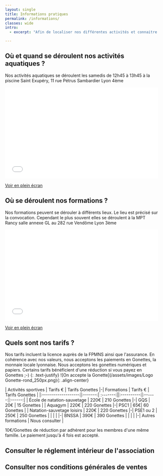 ```yaml
---
layout: single
title: Informations pratiques
permalink: /informations/
classes: wide
intro:
  - excerpt: "Afin de localiser nos différentes activités et connaitre nos tarifs."

---
```


## Où et quand se déroulent nos activités aquatiques ?
Nos activités aquatiques se déroulent les samedis de 12h45 à 13h45 à la piscine Saint Exupéry, 11 rue Pétrus Sambardier Lyon 4ème

<iframe width="100%" height="300px" frameborder="0" allowfullscreen src="//framacarte.org/fr/map/lyon-sauvetage-metropole-piscine-saint-exupery_158428?scaleControl=false&miniMap=false&scrollWheelZoom=false&zoomControl=true&allowEdit=false&moreControl=true&searchControl=null&tilelayersControl=null&embedControl=null&datalayersControl=true&onLoadPanel=undefined&captionBar=false"></iframe><p><a href="//framacarte.org/fr/map/lyon-sauvetage-metropole-piscine-saint-exupery_158428">Voir en plein écran</a></p>

## Où se déroulent nos formations ?
Nos formations peuvent se dérouler à différents lieux. Le lieu est précisé sur la convocation.
Cependant le plus souvent elles se déroulent à la MPT Rancy salle annexe GL au 282 rue Vendôme Lyon 3ème

<iframe width="100%" height="300px" frameborder="0" allowfullscreen src="//framacarte.org/fr/map/lyon-sauvetage-metropole-formation_158437?scaleControl=false&miniMap=false&scrollWheelZoom=false&zoomControl=true&allowEdit=false&moreControl=true&searchControl=null&tilelayersControl=null&embedControl=null&datalayersControl=true&onLoadPanel=undefined&captionBar=false"></iframe><p><a href="//framacarte.org/fr/map/lyon-sauvetage-metropole-formation_158437">Voir en plein écran</a></p>

## Quels sont nos tarifs ?
Nos tarifs incluent la licence auprès de la FPMNS ainsi que l'assurance.
En cohérence avec nos valeurs, nous acceptons les paiements en Gonettes, la monnaie locale lyonnaise. Nous acceptons les gonettes numériques et papiers. Certains tarifs bénéficient d'une réduction si vous payez en Gonettes ;-)
{: .text-justify}
![On accepte la Gonette](/assets/images/Logo Gonette-rond_250px.png){: .align-center}

| Activités sportives | Tarifs € | Tarifs Gonettes |-| Formations | Tarifs € | Tarifs Gonettes |
|:-------------------:|:-------:| :-------:||:----------:|:------:|:------:|
| École de natation-sauvetage | 220€ | 210 Gonettes |-| GQS | 20€ | 15 Gonettes |
| Aquagym | 220€ | 220 Gonettes |-| PSC1 | 65€| 60 Gonettes |
| Natation-sauvetage loisirs | 220€ | 220 Gonettes |-| PSE1 ou 2 | 250€ | 250 Gonettes |
| | | |-| BNSSA | 390€ | 390 Gonettes |
| | | |-| Autres formations | Nous consulter |

10€/Gonettes de réduction par adhérent pour les membres d'une même famille.
Le paiement jusqu'à 4 fois est accepté.

## Consulter le réglement intérieur de l'association

## Consulter nos conditions générales de ventes


